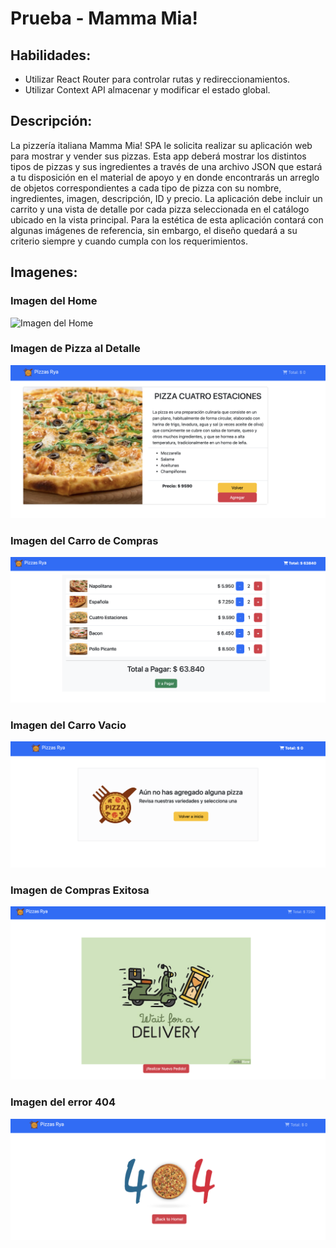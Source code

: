 # Prueba - Mamma Mia!

## Habilidades:
- Utilizar React Router para controlar rutas y redireccionamientos.
- Utilizar Context API almacenar y modificar el estado global.

## Descripción:
La pizzería italiana Mamma Mia! SPA le solicita realizar su aplicación web para mostrar y vender sus pizzas. Esta app deberá mostrar los distintos tipos de pizzas y sus ingredientes a través de una archivo JSON que estará a tu disposición en el material de apoyo y en donde encontrarás un arreglo de objetos correspondientes a cada tipo de pizza con su nombre, ingredientes, imagen, descripción, ID y precio.
La aplicación debe incluir un carrito y una vista de detalle por cada pizza seleccionada en el catálogo ubicado en la vista principal.
Para la estética de esta aplicación contará con algunas imágenes de referencia, sin embargo, el diseño quedará a su criterio siempre y cuando cumpla con los requerimientos.

## Imagenes:
### Imagen del Home
![Imagen del Home](src/assets/readme/inicio.png)
### Imagen de Pizza al Detalle
![Imagen de Pizza al detalle](src/assets/readme/InfoPizza.png)
### Imagen del Carro de Compras
![Imagen del Carro de Compras](src/assets/readme/vistaCarro.png)
### Imagen del Carro Vacio
![Imagen del Carro Vacio](src/assets/readme/carroVacio.png)
### Imagen de Compras Exitosa
![Imagen del Carro de Compras](src/assets/readme/vistaCompra.png)
### Imagen del error 404
![Imagen del error 404](src/assets/readme/404.png)
